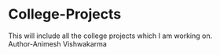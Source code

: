 # College-Projects
This will include all the college projects which I am working on.
<br>
Author-Animesh Vishwakarma
